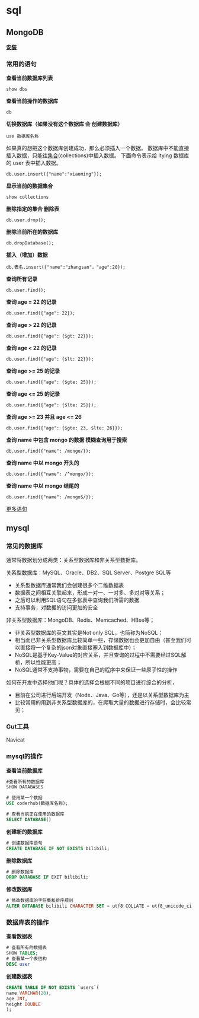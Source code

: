 # sql

## MongoDB

**[安装](https://yangyongli.blog.csdn.net/article/details/113917773?spm=1001.2101.3001.6650.1&utm_medium=distribute.pc_relevant.none-task-blog-2%7Edefault%7ECTRLIST%7ERate-1-113917773-blog-114709588.t5_layer_eslanding_A_4&depth_1-utm_source=distribute.pc_relevant.none-task-blog-2%7Edefault%7ECTRLIST%7ERate-1-113917773-blog-114709588.t5_layer_eslanding_A_4&utm_relevant_index=2)**

### **常用的语句**

**查看当前数据库列表**

```mysql
show dbs
```

**查看当前操作的数据库**

```mysql
db
```

**切换数据库（如果没有这个数据库 会 创建数据库）**

```
use 数据库名称
```

如果真的想把这个数据库创建成功，那么必须插入一个数据。 数据库中不能直接插入数据，只能往[集合](https://so.csdn.net/so/search?q=集合&spm=1001.2101.3001.7020)(collections)中插入数据。
下面命令表示给 itying 数据库的 user 表中插入数据。

```mysql
db.user.insert({"name":"xiaoming"});
```

**显示当前的数据集合**

```mysql
show collections
```

**删除指定的集合 删除表**

```mysql
db.user.drop();
```

**删除当前所在的数据库**

```mysql
db.dropDatabase();
```

**插入（增加）数据**

```mysql
db.表名.insert({"name":"zhangsan"，"age":20});
```

**查询所有记录**

```mysql
db.user.find();
```

**查询 age = 22 的记录**

```mysql
db.user.find({"age": 22});
```

**查询 age > 22 的记录**

```mysql
db.user.find({"age": {$gt: 22}});
```

**查询 age < 22 的记录**

```mysql
db.user.find({"age": {$lt: 22}});
```

**查询 age >= 25 的记录**

```mysql
db.user.find({"age": {$gte: 25}});
```

**查询 age <= 25 的记录**

```mysql
db.user.find({"age": {$lte: 25}});
```

**查询 age >= 23 并且 age <= 26**

```mysql
db.user.find({"age": {$gte: 23, $lte: 26}});
```

**查询 name 中包含 mongo 的数据 模糊查询用于搜索**

```mysql
db.user.find({"name": /mongo/});
```

**查询 name 中以 mongo 开头的**

```mysql
db.user.find({"name": /^mongo/});
```

**查询 name 中以 mongo 结尾的**

```mysql
db.user.find({"name": /mongo$/});
```

[更多语句](https://blog.csdn.net/ZYS10000/article/details/116425819)

## mysql

### 常见的数据库

通常将数据划分成两类：关系型数据库和非关系型数据库。

关系型数据库：MySQL、Oracle、DB2、SQL Server、Postgre SQL等

- 关系型数据库通常我们会创建很多个二维数据表
- 数据表之间相互关联起来，形成一对一、一对多、多对对等关系；
- 之后可以利用SQL语句在多张表中查询我们所需的数据
- 支持事务，对数据的访问更加的安全

非关系型数据库：MongoDB、Redis、Memcached、HBse等；

- 非关系型数据库的英文其实是Not only SQL，也简称为NoSQL；
- 相当而已非关系型数据库比较简单一些，存储数据也会更加自由（甚至我们可以直接将一个复杂的json对象直接塞入到数据库中）；
- NoSQL是基于Key-Value的对应关系，并且查询的过程中不需要经过SQL解析，所以性能更高；
- NoSQL通常不支持事物，需要在自己的程序中来保证一些原子性的操作

如何在开发中选择他们呢？具体的选择会根据不同的项目进行综合的分析，

- 目前在公司进行后端开发（Node、Java、Go等），还是以关系型数据库为主
- 比较常用的用到非关系型数据库的，在爬取大量的数据进行存储时，会比较常见；

### Gut工具

Navicat

### mysql的操作

**查看当前数据库**

```sql
#查看所有的数据库
SHOW DATABASES

# 使用某一个数据
USE coderhub(数据库名称);

# 查看当前正在使用的数据库
SELECT DATABASE()
```

**创建新的数据库**

```sql
# 创建数据库语句
CREATE DATABASE IF NOT EXISTS bilibili;
```

**删除数据库**

```sql
# 删除数据库
DROP DATABASE IF EXIT bilibili;
```

**修改数据库**

```sql
# 修改数据库的字符集和排序规则
ALTER DATABASE bilibili CHARACTER SET = utf8 COLLATE = utf8_unicode_ci;
```

### 数据库表的操作

**查看数据表**

```sql
# 查看所有的数据表
SHOW TABLES;
# 查看某一个表结构
DESC user
```

**创建数据表**

```sql
CREATE TABLE IF NOT EXISTS `users`(
name VARCHAR(20),
age INT,
height DOUBLE
);

```

